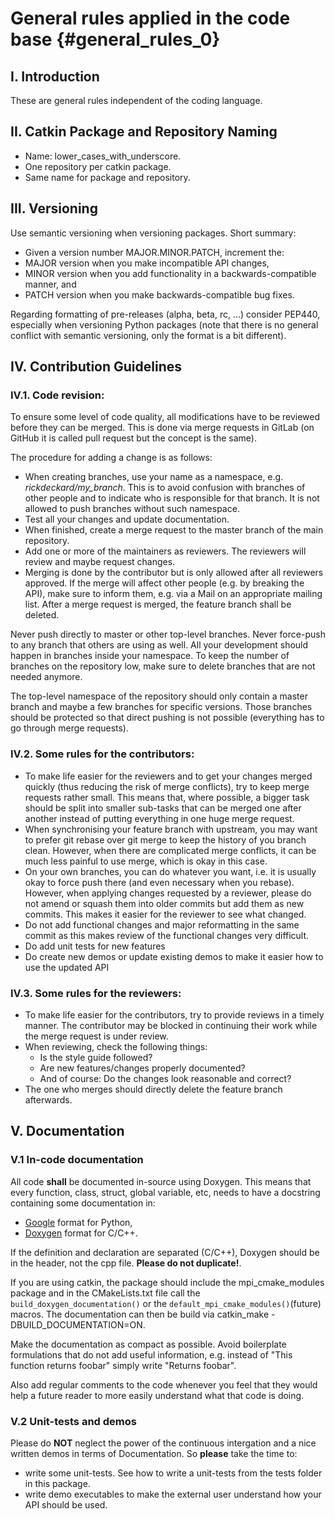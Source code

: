 General rules applied in the code base {#general_rules_0}
======================================

## I. Introduction

These are general rules independent of the coding  language.

## II. Catkin Package and Repository Naming

- Name: lower_cases_with_underscore.
- One repository per catkin package.
- Same name for package and repository.

## III. Versioning

Use semantic versioning when versioning packages. Short summary:

- Given a version number MAJOR.MINOR.PATCH, increment the:
- MAJOR version when you make incompatible API changes,
- MINOR version when you add functionality in a backwards-compatible manner, and
- PATCH version when you make backwards-compatible bug fixes.

Regarding formatting of pre-releases (alpha, beta, rc, ...) consider PEP440,
especially when versioning Python packages (note that there is no general
conflict with semantic versioning, only the format is a bit different).

## IV. Contribution Guidelines

### IV.1. Code revision:

To ensure some level of code quality, all modifications have to be reviewed
before they can be merged. This is done via merge requests in GitLab
(on GitHub it is called pull request but the concept is the same).

The procedure for adding a change is as follows:

- When creating branches, use your name as a namespace,
    e.g. *rickdeckard/my_branch*.
    This is to avoid confusion with branches of other people and to indicate who
    is responsible for that branch. It is not allowed to push branches without
    such namespace.
- Test all your changes and update documentation.
- When finished, create a merge request to the master branch of the main
    repository.
- Add one or more of the maintainers as reviewers. The reviewers will review and
    maybe request changes.
- Merging is done by the contributor but is only allowed after all reviewers
    approved. If the merge will affect other people (e.g. by breaking the API),
    make sure to inform them, e.g. via a Mail on an appropriate mailing list.
    After a merge request is merged, the feature branch shall be deleted.

Never push directly to master or other top-level branches. Never force-push to 
any branch that others are using as well. All your development should happen in
branches inside your namespace. To keep the number of branches on the repository
low, make sure to delete branches that are not needed anymore.

The top-level namespace of the repository should only contain a master branch
and maybe a few branches for specific versions. Those branches should be
protected so that direct pushing is not possible (everything has to go through
merge requests).

### IV.2. Some rules for the contributors:

- To make life easier for the reviewers and to get your changes merged quickly
    (thus reducing the risk of merge conflicts), try to keep merge requests
    rather small. This means that, where possible, a bigger task should be split
    into smaller sub-tasks that can be merged one after another instead of
    putting everything in one huge merge request.
- When synchronising your feature branch with upstream, you may want to prefer
    git rebase over git merge to keep the history of you branch clean. However,
    when there are complicated merge conflicts, it can be much less painful to
    use merge, which is okay in this case.
- On your own branches, you can do whatever you want, i.e. it is usually okay to
    force push there (and even necessary when you rebase). However, when
    applying changes requested by a reviewer, please do not amend or squash them
    into older commits but add them as new commits. This makes it easier for the
    reviewer to see what changed.
- Do not add functional changes and major reformatting in the same commit as
    this makes review of the functional changes very difficult.
- Do add unit tests for new features
- Do create new demos or update existing demos to make it easier how to use
     the updated API

### IV.3. Some rules for the reviewers:

- To make life easier for the contributors, try to provide reviews in a timely
    manner. The contributor may be blocked in continuing their work while the
    merge request is under review.
- When reviewing, check the following things:
    - Is the style guide followed?
    - Are new features/changes properly documented?
    - And of course: Do the changes look reasonable and correct?
- The one who merges should directly delete the feature branch afterwards.


## V. Documentation

### V.1 In-code documentation

All code **shall** be documented in-source using Doxygen.
This means that every function, class, struct, global variable, etc,
needs to have a docstring containing some documentation in:
- [Google](https://riptutorial.com/python/example/30002/write-documentation-using-docstrings)
    format for Python,
- [Doxygen](http://www.doxygen.nl/manual/index.html) format for C/C++.

If the definition and declaration are separated (C/C++), Doxygen should be in
the header, not the cpp file. **Please do not duplicate!**.

If you are using catkin, the package should include the mpi_cmake_modules
package and in the CMakeLists.txt file call the
`build_doxygen_documentation()` or the `default_mpi_cmake_modules()`(future)
macros.
The documentation can then be build via catkin_make -DBUILD_DOCUMENTATION=ON.

Make the documentation as compact as possible. Avoid boilerplate formulations
that do not add useful information, e.g. instead of
"This function returns foobar" simply write "Returns foobar".

Also add regular comments to the code whenever you feel that they would help a
future reader to more easily understand what that code is doing.

### V.2 Unit-tests and demos

Please do **NOT** neglect the power of the continuous intergation and a nice
written demos in terms of Documentation. So **please** take the time to:
- write some unit-tests. See how to write a unit-tests from the tests folder in
    this package.
- write demo executables to make the external user understand how your
    API should be used.
